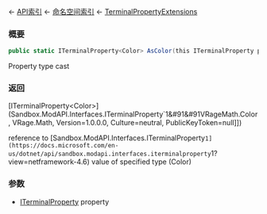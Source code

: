 ← [API索引](Api-Index) ← [命名空间索引](Namespace-Index) ← [TerminalPropertyExtensions](Sandbox.ModAPI.Interfaces.TerminalPropertyExtensions)

### 概要

```csharp
public static ITerminalProperty<Color> AsColor(this ITerminalProperty property)
```

Property type cast

### 返回

[ITerminalProperty&lt;Color&gt;](Sandbox.ModAPI.Interfaces.ITerminalProperty`1&#91&#91VRageMath.Color, VRage.Math, Version=1.0.0.0, Culture=neutral, PublicKeyToken=null&#93;&#93;)

reference to [Sandbox.ModAPI.Interfaces.ITerminalProperty`1](https://docs.microsoft.com/en-us/dotnet/api/sandbox.modapi.interfaces.iterminalproperty`1?view=netframework-4.6) value of specified type (Color)

### 参数

* [ITerminalProperty](Sandbox.ModAPI.Interfaces.ITerminalProperty) property

